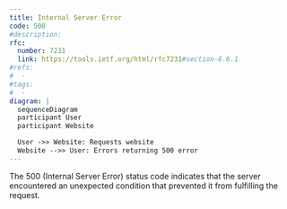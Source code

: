 ```yaml
---
title: Internal Server Error
code: 500
#description:
rfc: 
  number: 7231
  link: https://tools.ietf.org/html/rfc7231#section-6.6.1
#refs:
#  -
#tags:
#  -
diagram: |
  sequenceDiagram
  participant User
  participant Website

  User ->> Website: Requests website
  Website -->> User: Errors returning 500 error
---
```


The 500 (Internal Server Error) status code indicates that the server encountered an unexpected condition that prevented it from fulfilling the request.
